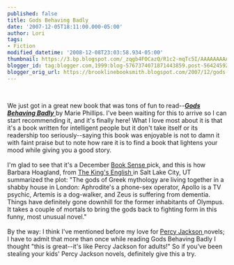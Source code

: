 ```yaml
---
published: false
title: Gods Behaving Badly
date: '2007-12-05T18:11:00.000-05:00'
author: Lori
tags:
- Fiction
modified_datetime: '2008-12-08T23:03:58.934-05:00'
thumbnail: https://3.bp.blogspot.com/_zqgb4FOCazQ/R1c2-mqTc5I/AAAAAAAAAEU/CrP0f7ec_Q8/s72-c/gods.jpg
blogger_id: tag:blogger.com,1999:blog-5767374071871443859.post-5642459238155526446
blogger_orig_url: https://brooklinebooksmith.blogspot.com/2007/12/gods-behaving-badly.html
---
```


<a href="https://3.bp.blogspot.com/_zqgb4FOCazQ/R1c2-mqTc5I/AAAAAAAAAEU/CrP0f7ec_Q8/s1600-h/gods.jpg"><img id="BLOGGER_PHOTO_ID_5140637948824482706" style="FLOAT: right; MARGIN: 0px 0px 10px 10px; CURSOR: hand" alt="" src="https://3.bp.blogspot.com/_zqgb4FOCazQ/R1c2-mqTc5I/AAAAAAAAAEU/CrP0f7ec_Q8/s320/gods.jpg" border="0" /></a><br /><div>We just got in a great new book that was tons of fun to read--<a href="https://brookline.booksense.com/NASApp/store/Product?s=showproduct&amp;isbn=9780316067621"><strong><em>Gods Behaving Badly</em></strong> </a>by Marie Phillips. I've been waiting for this to arrive so I can start recommending it, and it's finally here! What I love most about it is that it's a book written for intelligent people but it don't take itself or its readership too seriously--saying this book was enjoyable is not to damn it with faint praise but to note how rare it is to find a book that lightens your mood while giving you a good story.</div><br /><div></div><div>I'm glad to see that it's a December <a href="https://www.booksense.com/">Book Sense </a>pick, and this is how Barbara Hoagland, from <a href="https://kingsenglish.booksense.com/NASApp/store/IndexJsp">The King's English </a>in Salt Lake City, UT summarized the plot: "The gods of Greek mythology are living together in a shabby house in London: Aphrodite's a phone-sex operator, Apollo is a TV psychic, Artemis is a dog-walker, and Zeus is suffering from dementia. Things have definitely gone downhill for the former inhabitants of Olympus. It takes a couple of mortals to bring the gods back to fighting form in this funny, most unusual novel." </div><br /><div></div><div>By the way: I think I've mentioned before my love for <a href="https://brookline.booksense.com/NASApp/store/Product?s=showproduct&amp;isbn=9780786838653">Percy Jackson </a>novels; I have to admit that more than once while reading Gods Behaving Badly I thought "this is great--it's like Percy Jackson for adults!" So if you've been stealing your kids' Percy Jackson novels, definitely give this a try. </div>
